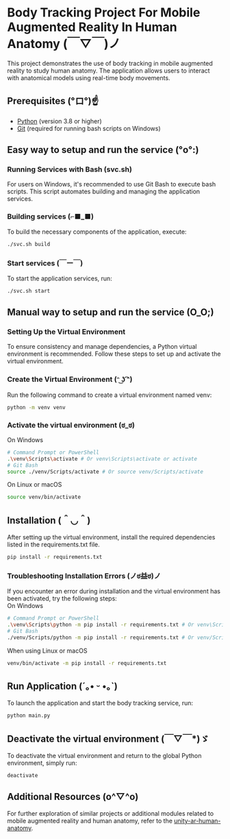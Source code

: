 # Body Tracking Project For Mobile Augmented Reality In Human Anatomy (￣▽￣)ノ
This project demonstrates the use of body tracking in mobile augmented reality to study human anatomy. The application allows users to interact with anatomical models using real-time body movements.

## Prerequisites (°ロ°)☝
- [Python](https://www.python.org/downloads/) (version 3.8 or higher)
- [Git](https://git-scm.com/downloads) (required for running bash scripts on Windows)

## Easy way to setup and run the service (°o°:)
### Running Services with Bash (svc.sh) 
For users on Windows, it's recommended to use Git Bash to execute bash scripts. This script automates building and managing the application services.

### Building services (⌐■_■)
To build the necessary components of the application, execute:
``` bash
./svc.sh build
```

### Start services (￣ー￣)
To start the application services, run:
``` bash
./svc.sh start
```

## Manual way to setup and run the service (O_O;) 
### Setting Up the Virtual Environment 
To ensure consistency and manage dependencies, a Python virtual environment is recommended. Follow these steps to set up and activate the virtual environment.

### Create the Virtual Environment (ᵔ ͜ʖ ͡ᵔ)
Run the following command to create a virtual environment named venv:
``` bash
python -m venv venv
```
### Activate the virtual environment (ಠ_ಠ)
On Windows
``` bash
# Command Prompt or PowerShell
.\venv\Scripts\activate # Or venv\Scripts\activate or activate
# Git Bash
source ./venv/Scripts/activate # Or source venv/Scripts/activate 
```

On Linux or macOS
``` bash
source venv/bin/activate 
```

## Installation (＾◡＾)
After setting up the virtual environment, install the required dependencies listed in the requirements.txt file.
```bash
pip install -r requirements.txt
```

### Troubleshooting Installation Errors (ノಠ益ಠ)ノ
If you encounter an error during installation and the virtual environment has been activated, try the following steps:\
On Windows
``` bash
# Command Prompt or PowerShell
.\venv\Scripts\python -m pip install -r requirements.txt # Or venv\Scripts\python -m pip install -r requirements.txt
# Git Bash
./venv/Scripts/python -m pip install -r requirements.txt # Or venv/Scripts/python  -m pip install -r requirements.txt
```

When using Linux or macOS
``` bash
venv/bin/activate -m pip install -r requirements.txt
```

## Run Application (´｡• ᵕ •｡`)
To launch the application and start the body tracking service, run:
```bash
python main.py
```

## Deactivate the virtual environment (￣▽￣*)ゞ
To deactivate the virtual environment and return to the global Python environment, simply run:
``` bash
deactivate
```

## Additional Resources (o^▽^o)
For further exploration of similar projects or additional modules related to mobile augmented reality and human anatomy, refer to the [unity-ar-human-anatomy](https://github.com/HairyBlue/unity-ar-human-anatomy).
